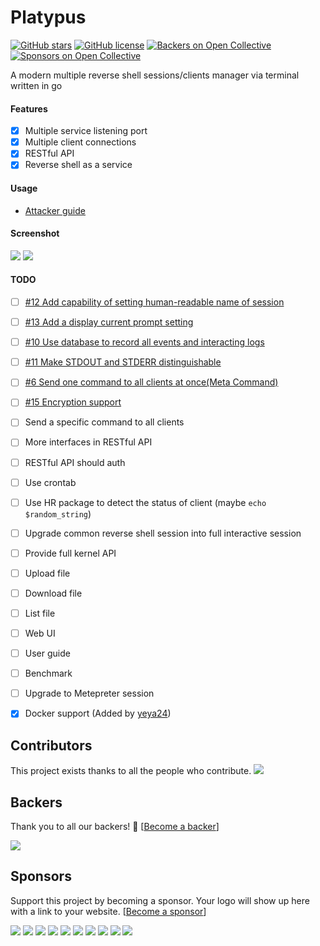 # Platypus

[![GitHub stars](https://img.shields.io/github/stars/WangYihang/Platypus.svg)](https://github.com/WangYihang/Platypus/stargazers)
[![GitHub license](https://img.shields.io/github/license/WangYihang/Platypus.svg)](https://github.com/WangYihang/Platypus)
[![Backers on Open Collective](https://opencollective.com/Platypus/backers/badge.svg)](#backers) 
[![Sponsors on Open Collective](https://opencollective.com/Platypus/sponsors/badge.svg)](#sponsors)

A modern multiple reverse shell sessions/clients manager via terminal written in go

#### Features
- [x] Multiple service listening port
- [x] Multiple client connections
- [x] RESTful API
- [x] Reverse shell as a service

#### Usage
* [Attacker guide](./USAGE.md)

#### Screenshot
![](https://upload-images.jianshu.io/upload_images/2355077-9ef699f1de815f9e.png?imageMogr2/auto-orient/strip%7CimageView2/2/w/1240)
![](https://upload-images.jianshu.io/upload_images/2355077-bd729ecfe7d2dcc0.png?imageMogr2/auto-orient/strip%7CimageView2/2/w/1240)

#### TODO
- [ ] [#12 Add capability of setting human-readable name of session](https://github.com/WangYihang/Platypus/issues/12)
- [ ] [#13 Add a display current prompt setting](https://github.com/WangYihang/Platypus/issues/13)
- [ ] [#10 Use database to record all events and interacting logs](https://github.com/WangYihang/Platypus/issues/10)
- [ ] [#11 Make STDOUT and STDERR distinguishable](https://github.com/WangYihang/Platypus/issues/11)
- [ ] [#6 Send one command to all clients at once(Meta Command)](https://github.com/WangYihang/Platypus/issues/6)
- [ ] [#15 Encryption support](https://github.com/WangYihang/Platypus/issues/15)
- [ ] Send a specific command to all clients
- [ ] More interfaces in RESTful API
- [ ] RESTful API should auth
- [ ] Use crontab
- [ ] Use HR package to detect the status of client (maybe `echo $random_string`)
- [ ] Upgrade common reverse shell session into full interactive session
- [ ] Provide full kernel API
- [ ] Upload file
- [ ] Download file
- [ ] List file
- [ ] Web UI
- [ ] User guide
- [ ] Benchmark
- [ ] Upgrade to Metepreter session
- [x] Docker support (Added by [yeya24](https://github.com/yeya24))


## Contributors

This project exists thanks to all the people who contribute. 
<a href="https://github.com/WangYihang/Platypus/graphs/contributors"><img src="https://opencollective.com/Platypus/contributors.svg?width=890&button=false" /></a>


## Backers

Thank you to all our backers! 🙏 [[Become a backer](https://opencollective.com/Platypus#backer)]

<a href="https://opencollective.com/Platypus#backers" target="_blank"><img src="https://opencollective.com/Platypus/backers.svg?width=890"></a>


## Sponsors

Support this project by becoming a sponsor. Your logo will show up here with a link to your website. [[Become a sponsor](https://opencollective.com/Platypus#sponsor)]

<a href="https://opencollective.com/Platypus/sponsor/0/website" target="_blank"><img src="https://opencollective.com/Platypus/sponsor/0/avatar.svg"></a>
<a href="https://opencollective.com/Platypus/sponsor/1/website" target="_blank"><img src="https://opencollective.com/Platypus/sponsor/1/avatar.svg"></a>
<a href="https://opencollective.com/Platypus/sponsor/2/website" target="_blank"><img src="https://opencollective.com/Platypus/sponsor/2/avatar.svg"></a>
<a href="https://opencollective.com/Platypus/sponsor/3/website" target="_blank"><img src="https://opencollective.com/Platypus/sponsor/3/avatar.svg"></a>
<a href="https://opencollective.com/Platypus/sponsor/4/website" target="_blank"><img src="https://opencollective.com/Platypus/sponsor/4/avatar.svg"></a>
<a href="https://opencollective.com/Platypus/sponsor/5/website" target="_blank"><img src="https://opencollective.com/Platypus/sponsor/5/avatar.svg"></a>
<a href="https://opencollective.com/Platypus/sponsor/6/website" target="_blank"><img src="https://opencollective.com/Platypus/sponsor/6/avatar.svg"></a>
<a href="https://opencollective.com/Platypus/sponsor/7/website" target="_blank"><img src="https://opencollective.com/Platypus/sponsor/7/avatar.svg"></a>
<a href="https://opencollective.com/Platypus/sponsor/8/website" target="_blank"><img src="https://opencollective.com/Platypus/sponsor/8/avatar.svg"></a>
<a href="https://opencollective.com/Platypus/sponsor/9/website" target="_blank"><img src="https://opencollective.com/Platypus/sponsor/9/avatar.svg"></a>


